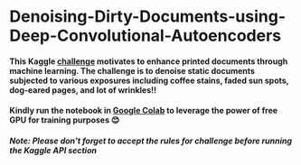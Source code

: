 # Denoising-Dirty-Documents-using-Deep-Convolutional-Autoencoders

#### This Kaggle [challenge](https://www.kaggle.com/c/denoising-dirty-documents) motivates to enhance printed documents through machine learning. The challenge is to denoise static documents subjected to various exposures including coffee stains, faded sun spots, dog-eared pages, and lot of wrinkles!!

#### Kindly run the notebook in [Google Colab](https://colab.research.google.com/) to leverage the power of free GPU for training purposes 😊

###### **Note: Please don't forget to accept the rules for challenge before running the Kaggle API section**
